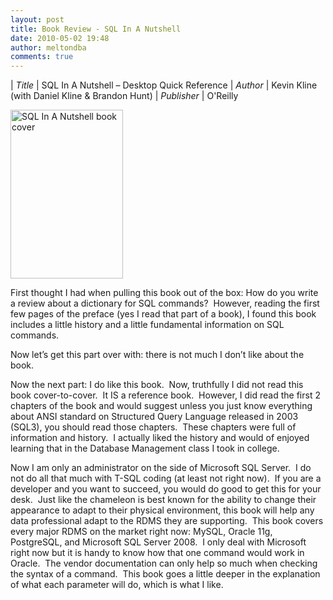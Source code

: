 ```yaml
---
layout: post
title: Book Review - SQL In A Nutshell
date: 2010-05-02 19:48
author: meltondba
comments: true
---
```


| *Title* | SQL In A Nutshell – Desktop Quick Reference
| *Author* | Kevin Kline (with Daniel Kline &amp; Brandon Hunt)
| *Publisher* | O'Reilly

<a href="http://meltondba.files.wordpress.com/2010/05/sqlnutshellcover.gif"><img class="size-full wp-image-48" title="SQLNutshellCover" src="http://meltondba.files.wordpress.com/2010/05/sqlnutshellcover.gif" alt="SQL In A Nutshell book cover" width="180" height="270" /></a>

First thought I had when pulling this book out of the box: How do you write a review about a dictionary for SQL commands?  However, reading the first few pages of the preface (yes I read that part of a book), I found this book includes a little history and a little fundamental information on SQL commands.

Now let’s get this part over with: there is not much I don’t like about the book.

Now the next part: I do like this book.  Now, truthfully I did not read this book cover-to-cover.  It IS a reference book.  However, I did read the first 2 chapters of the book and would suggest unless you just know everything about ANSI standard on Structured Query Language released in 2003 (SQL3), you should read those chapters.  These chapters were full of information and history.  I actually liked the history and would of enjoyed learning that in the Database Management class I took in college.

Now I am only an administrator on the side of Microsoft SQL Server.  I do not do all that much with T-SQL coding (at least not right now).  If you are a developer and you want to succeed, you would do good to get this for your desk.  Just like the chameleon is best known for the ability to change their appearance to adapt to their physical environment, this book will help any data professional adapt to the RDMS they are supporting.  This book covers every major RDMS on the market right now: MySQL, Oracle 11g, PostgreSQL, and Microsoft SQL Server 2008.  I only deal with Microsoft right now but it is handy to know how that one command would work in Oracle.  The vendor documentation can only help so much when checking the syntax of a command.  This book goes a little deeper in the explanation of what each parameter will do, which is what I like.
